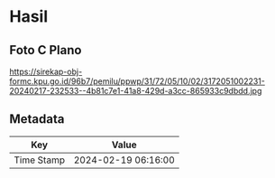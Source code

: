 # Hasil

## Foto C Plano

https://sirekap-obj-formc.kpu.go.id/96b7/pemilu/ppwp/31/72/05/10/02/3172051002231-20240217-232533--4b81c7e1-41a8-429d-a3cc-865933c9dbdd.jpg


## Metadata

| Key        | Value               |
| ---------- | ------------------- |
| Time Stamp | 2024-02-19 06:16:00 |



